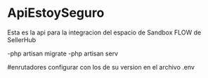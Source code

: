 
# ApiEstoySeguro

Esta es la api para la integracion del espacio de Sandbox FLOW de SellerHub 

-php artisan migrate
-php artisan serv

#enrutadores
configurar con los de su version en el archivo .env
